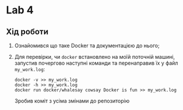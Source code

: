 # Lab 4
## Хід роботи
1. Ознайомився що таке Docker та документацією до нього;
2. Для перевірки, чи ```docker``` встановлено на моїй поточній машині, запустив почергово наступні команди та перенаправив їх у файл ```my_work.log```:
        
       docker -v >> my_work.log
       docker -h >> my_work.log
       docker run docker/whalesay cowsay Docker is fun >> my_work.log
   Зробив коміт з усіма змінами до репозиторію